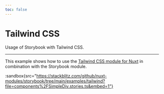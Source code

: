 ```yaml
---
toc: false
---
```


# Tailwind CSS

Usage of Storybook with Tailwind CSS.

---

This example shows how to use the [Tailwind CSS module for Nuxt](https://tailwindcss.nuxtjs.org/) in combination with the Storybook module.

:sandbox{src="https://stackblitz.com/github/nuxt-modules/storybook/tree/main/examples/tailwind?file=components%2FSimpleDiv.stories.ts&embed=1"}
